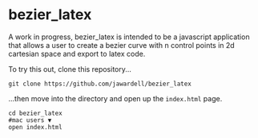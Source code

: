 # bezier_latex

A work in progress, bezier_latex is intended to be a javascript application that allows a user to create a bezier curve with n control points
in 2d cartesian space and export to latex code. 

To try this out, clone this repository...

```shell
git clone https://github.com/jawardell/bezier_latex
```

...then move into the directory and open up the `index.html` page.

```shell
cd bezier_latex
#mac users ▼
open index.html
```
